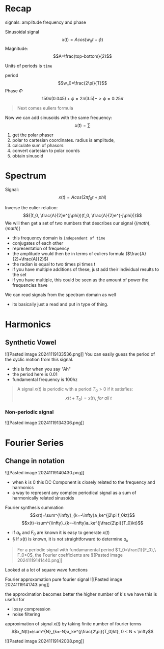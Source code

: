 # Recap
signals: amplitude frequency and phase

Sinusoidal signal 
$$x(t)=Acos(w_0t+\phi)$$
Magnitude:
$$A=\frac{top-bottom}{2}$$

Units of periods is `time`

period
$$w_0=\frac{2\pi}{T}$$
Phase $\Phi$
$$150\pi(0.045)+\phi=2\pi(3.5)->\phi=0.25\pi$$

> Next comes euliers formula

Now we can add sinusoids with the same frequency:
$$x(t)=\sum$$


1. get the polar phaser
2. polar to cartesian coordinates. radius is amplitude, 
3. calculate sum of phasors 
4. convert cartesian to polar coords
5. obtain sinusoid

# Spectrum

Signal:
$$x(t)=Acos(2\pi f_0t+phi)$$

Inverse the eulier relation:
$${(f_0, \frac{A}{2}e^{j\phi})(f_0, \frac{A}{2}e^{-j\phi})}$$
We will then get a set of two numbers that describes our signal {($math$),($math$)}
- this frequency domain is `independent of time`
- conjugates of each other 
- representation of frequency 
- the amplitude would then be in terms of euliers formula ($\frac{A}{2}+\frac{A}{2}$)
- the radian is equal to two times pi times t
- if you have multiple additions of these, just add their individual results to the set
- if you have multiple, this could be seen as the amount of power the frequencies have

We can read signals from the spectram domain as well
- its basically just a read and put in type of thing.

# Harmonics

## Synthetic Vowel

![[Pasted image 20241119133536.png]]
You can easily guess the period of the cyclic motion from this signal. 
- this is for when you say "Ah"
- the period here is 0.01
- fundamental frequency is 100hz

> A signal $x(t)$ is periodic with a period $T_0 > 0$ if it satisfies: $$x(t+T_0)=x(t),\ for\ all\ t$$

### Non-periodic signal
![[Pasted image 20241119134306.png]]

# Fourier Series

## Change in notation

![[Pasted image 20241119140430.png]]

- when k is 0 this DC Component is closely related to the frequency and harmonics
- a way to represent any complex periodical signal as a sum of harmonically related sinusoids

Fourier synthesis summation
$$x(t)=\sum^{\infty}_{k=-\infty}a_ke^{j2\pi f_0kt}$$
$$x(t)=\sum^{\infty}_{k=-\infty}a_ke^{j\frac{2\pi}{T_0}kt}$$
- if $a_k$ and $F_0$ are known it is easy to generate $x(t)$
- § If $x(t)$ is known, it is not straightforward to determine $a_k$
> For a periodic signal with fundamanental period $T_0=\frac{1}{F_0},\ F_0>0$, the Fourier coefficients are 
> ![[Pasted image 20241119141440.png]]

Looked at a lot of square wave functions

Fourier approxomation
pure fourier signal 
![[Pasted image 20241119141743.png]]

the approximation becomes better the higher number of k's we have
this is useful for 
- lossy compression
- noise filtering 

approximation of signal $x(t)$ by taking finite number of fourier terms
$$x_N(t)=\sum^{N}_{k=-N}a_ke^{j\frac{2\pi}{T_0}kt}, 0 < N < \infty$$


![[Pasted image 20241119142008.png]]